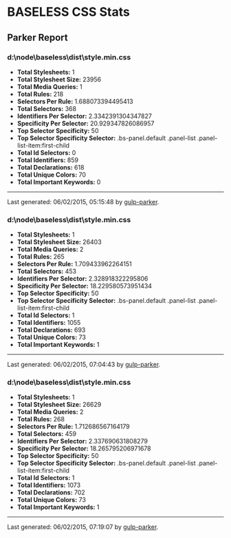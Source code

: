 # BASELESS CSS Stats

## Parker Report

### d:\node\baseless\dist\style.min.css

- **Total Stylesheets:** 1
- **Total Stylesheet Size:** 23956
- **Total Media Queries:** 1
- **Total Rules:** 218
- **Selectors Per Rule:** 1.688073394495413
- **Total Selectors:** 368
- **Identifiers Per Selector:** 2.3342391304347827
- **Specificity Per Selector:** 20.929347826086957
- **Top Selector Specificity:** 50
- **Top Selector Specificity Selector:** .bs-panel.default .panel-list .panel-list-item:first-child
- **Total Id Selectors:** 0
- **Total Identifiers:** 859
- **Total Declarations:** 618
- **Total Unique Colors:** 70
- **Total Important Keywords:** 0

* * *

Last generated: 06/02/2015, 05:15:48 by [gulp-parker](https://github.com/PavelDemyanenko/gulp-parker).

### d:\node\baseless\dist\style.min.css

- **Total Stylesheets:** 1
- **Total Stylesheet Size:** 26403
- **Total Media Queries:** 2
- **Total Rules:** 265
- **Selectors Per Rule:** 1.709433962264151
- **Total Selectors:** 453
- **Identifiers Per Selector:** 2.328918322295806
- **Specificity Per Selector:** 18.229580573951434
- **Top Selector Specificity:** 50
- **Top Selector Specificity Selector:** .bs-panel.default .panel-list .panel-list-item:first-child
- **Total Id Selectors:** 1
- **Total Identifiers:** 1055
- **Total Declarations:** 693
- **Total Unique Colors:** 73
- **Total Important Keywords:** 1

* * *

Last generated: 06/02/2015, 07:04:43 by [gulp-parker](https://github.com/PavelDemyanenko/gulp-parker).

### d:\node\baseless\dist\style.min.css

- **Total Stylesheets:** 1
- **Total Stylesheet Size:** 26629
- **Total Media Queries:** 2
- **Total Rules:** 268
- **Selectors Per Rule:** 1.712686567164179
- **Total Selectors:** 459
- **Identifiers Per Selector:** 2.337690631808279
- **Specificity Per Selector:** 18.265795206971678
- **Top Selector Specificity:** 50
- **Top Selector Specificity Selector:** .bs-panel.default .panel-list .panel-list-item:first-child
- **Total Id Selectors:** 1
- **Total Identifiers:** 1073
- **Total Declarations:** 702
- **Total Unique Colors:** 73
- **Total Important Keywords:** 1

* * *

Last generated: 06/02/2015, 07:19:07 by [gulp-parker](https://github.com/PavelDemyanenko/gulp-parker).
